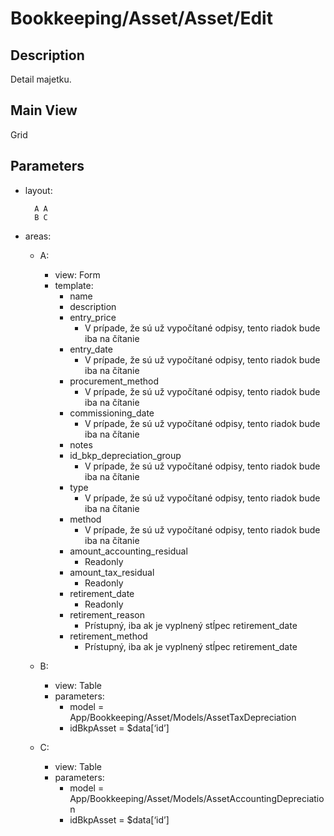 # Bookkeeping/Asset/Asset/Edit

## Description

Detail majetku.

## Main View

Grid

## Parameters

* layout:
  ```
    A A
    B C
  ```
* areas:
  * A:
    * view: Form
    * template:
      * name
      * description
      * entry_price
        * V prípade, že sú už vypočítané odpisy, tento riadok bude iba na čítanie
      * entry_date
        * V prípade, že sú už vypočítané odpisy, tento riadok bude iba na čítanie
      * procurement_method
        * V prípade, že sú už vypočítané odpisy, tento riadok bude iba na čítanie
      * commissioning_date
        * V prípade, že sú už vypočítané odpisy, tento riadok bude iba na čítanie
      * notes
      * id_bkp_depreciation_group
        * V prípade, že sú už vypočítané odpisy, tento riadok bude iba na čítanie
      * type
        * V prípade, že sú už vypočítané odpisy, tento riadok bude iba na čítanie
      * method
        * V prípade, že sú už vypočítané odpisy, tento riadok bude iba na čítanie
      * amount_accounting_residual
        * Readonly
      * amount_tax_residual
        * Readonly
      * retirement_date
        * Readonly
      * retirement_reason
        * Prístupný, iba ak je vyplnený stĺpec retirement_date
      * retirement_method
        * Prístupný, iba ak je vyplnený stĺpec retirement_date

  * B:
    * view: Table
    * parameters:
      * model = App/Bookkeeping/Asset/Models/AssetTaxDepreciation
      * idBkpAsset = $data[‘id’]

  * C:
    * view: Table
    * parameters:
      * model = App/Bookkeeping/Asset/Models/AssetAccountingDepreciation
      * idBkpAsset = $data[‘id’]
